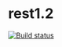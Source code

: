 # rest1.2
[![Build status](https://ci.appveyor.com/api/projects/status/d05t9lt20sgd3wfh?svg=true)](https://ci.appveyor.com/project/bulin92/rest1-2)
